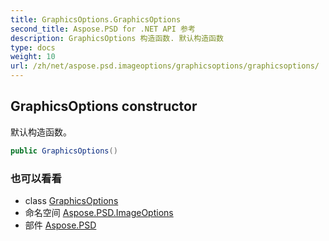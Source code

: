 ```yaml
---
title: GraphicsOptions.GraphicsOptions
second_title: Aspose.PSD for .NET API 参考
description: GraphicsOptions 构造函数. 默认构造函数
type: docs
weight: 10
url: /zh/net/aspose.psd.imageoptions/graphicsoptions/graphicsoptions/
---
```

## GraphicsOptions constructor

默认构造函数。

```csharp
public GraphicsOptions()
```

### 也可以看看

* class [GraphicsOptions](../)
* 命名空间 [Aspose.PSD.ImageOptions](../../graphicsoptions/)
* 部件 [Aspose.PSD](../../../)



